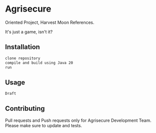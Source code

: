 # Agrisecure
Oriented Project, Harvest Moon References.

It's just a game, isn't it?
## Installation

```bash
clone repository
compile and build using Java 20
run
```

## Usage

```java
Draft
```

## Contributing

Pull requests and Push requests only for Agrisecure Development Team.
Please make sure to update and tests.

